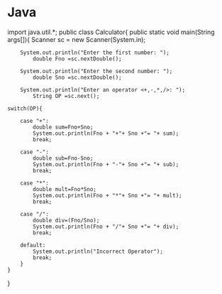 # Java 

import java.util.*;
public class Calculator{
	public static void main(String args[]){
		Scanner sc = new Scanner(System.in);
		
		System.out.println("Enter the first number: ");
			double Fno =sc.nextDouble();

		System.out.println("Enter the second number: ");
			double Sno =sc.nextDouble();

		System.out.println("Enter an operator <+,-,*,/>: ");
			String OP =sc.next();
		
	switch(OP){

		case "+":
			double sum=Fno+Sno;
			System.out.println(Fno + "+"+ Sno +"= "+ sum);
			break;

		case "-":
			double sub=Fno-Sno;
			System.out.println(Fno + "-"+ Sno +"= "+ sub);
			break;

		case "*":
			double mult=Fno*Sno;
			System.out.println(Fno + "*"+ Sno +"= "+ mult);
			break;

		case "/":
			double div=(Fno/Sno);
			System.out.println(Fno + "/"+ Sno +"= "+ div);
			break;
		
		default:
			System.out.println("Incorrect Operator");
			break;
		}
	}
}
